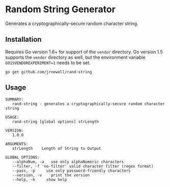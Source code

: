 # Random String Generator

Generates a cryptographically-secure random character string.

## Installation

Requires Go version 1.6+ for support of the ``vendor`` directory.  Go version 1.5 supports the ``vendor`` directory as well, but the environment variable ``GO15VENDOREXPERIMENT=1`` needs to be set.

```shell
go get github.com/jrnewell/rand-string
```

## Usage

```
SUMMARY:
   rand-string - generates a cryptographically-secure random character string

USAGE:
   rand-string [global options] strLength

VERSION:
   1.0.0

ARGUMENTS:
   strLength    Length of String to Output

GLOBAL OPTIONS:
   --alphaNum, -a   use only alphaNumeric characters
   --filter, -f 'no-filter' valid character filter (regex format)
   --pass, -p     use only password-friendly characters
   --version, -v    print the version
   --help, -h     show help
```
